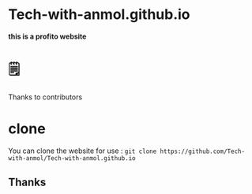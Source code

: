 # Tech-with-anmol.github.io
**this is a profito website**
# 🗒 
Thanks to contributors 
# clone
You can clone the website for use : `git clone https://github.com/Tech-with-anmol/Tech-with-anmol.github.io`
## Thanks
